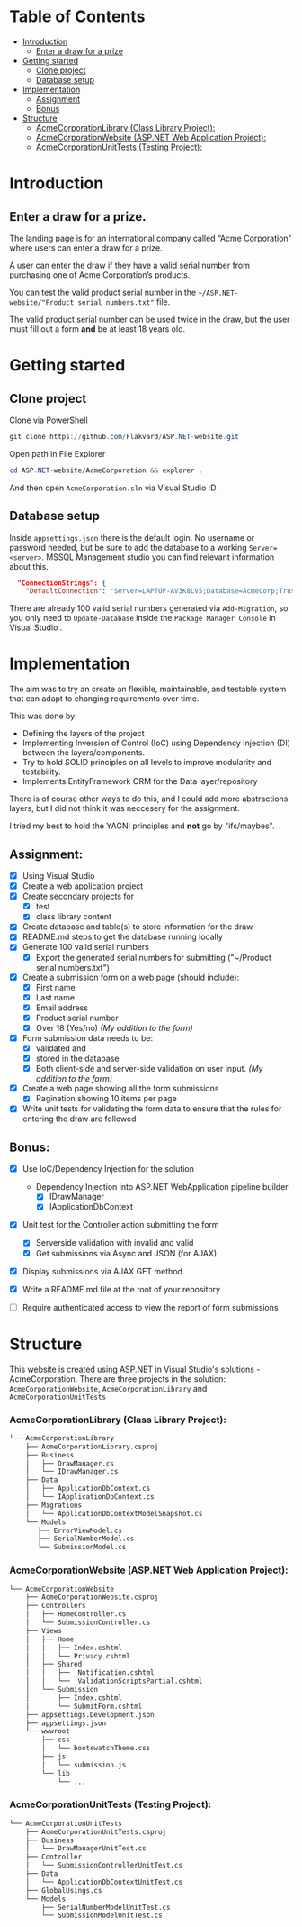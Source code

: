 ﻿# Table of Contents

- [Introduction](#Introduction)
    - [Enter a draw for a prize](##Enter-a-draw-for-a-prize.)
- [Getting started](#Getting-started)
    - [Clone project](##Clone-project)
    - [Database setup](##Database-setup)
- [Implementation](#Implementation)
    - [Assignment](##Assignment:)
    - [Bonus](##Bonus:)
- [Structure](#Structure)
    - [AcmeCorporationLibrary (Class Library Project):](###-AcmeCorporationLibrary-(Class-Library-Project):)
    - [AcmeCorporationWebsite (ASP.NET Web Application Project):](###AcmeCorporationWebsite-(ASP.NET-Web-Application-Project):)
    - [AcmeCorporationUnitTests (Testing Project):](###AcmeCorporationUnitTests-(Testing-Project):)


# Introduction
## Enter a draw for a prize.
The landing page is for an international company called “Acme Corporation” where users can enter a draw for a prize. 

A user can enter the draw if they have a valid serial number from purchasing one of Acme Corporation’s products.


You can test the valid product serial number in the `~/ASP.NET-website/"Product serial numbers.txt"` file.


The valid product serial number can be used twice in the draw, but the user must fill out a form **and** be at least 18 years old.



# Getting started 
## Clone project
Clone via PowerShell
```PowerShell
git clone https://github.com/Flakvard/ASP.NET-website.git
```
Open path in File Explorer
```PowerShell
cd ASP.NET-website/AcmeCorporation && explorer .
```
And then open `AcmeCorporation.sln` via Visual Studio :D
## Database setup
Inside `appsettings.json` there is the default login. No username or password needed, but be sure to add the database to a working `Server=<server>`. MSSQL Management studio you can find relevant information about this.
```json
  "ConnectionStrings": {
    "DefaultConnection": "Server=LAPTOP-AV3K8LV5;Database=AcmeCorp;Trusted_Connection=True;TrustServerCertificate=True;"
```
There are already 100 valid serial numbers generated via `Add-Migration`, so you only need to `Update-Database` inside the `Package Manager Console` in Visual Studio .

# Implementation
The aim was to try an create an flexible, maintainable, and testable system that can adapt to changing requirements over time. 

This was done by:
- Defining the layers of the project
- Implementing Inversion of Control (IoC) using Dependency Injection (DI) between the layers/components.
- Try to hold SOLID principles on all levels to improve modularity and testability.
- Implements EntityFramework ORM for the Data layer/repository

There is of course other ways to do this, and I could add more abstractions layers, but I did not think it was neccesery for the assignment.

I tried my best to hold the YAGNI principles and **not** go by "ifs/maybes".

## Assignment:
- [x] Using Visual Studio
- [x] Create a web application project
- [x] Create secondary projects for
	- [x] test 
	- [x] class library content
- [x] Create database and table(s) to store information for the draw
- [x] README.md steps to get the database running locally
- [x] Generate 100 valid serial numbers
    - [x] Export the generated serial numbers for submitting ("~/Product serial numbers.txt")
- [x] Create a submission form on a web page (should include):
	- [x] First name
	- [x] Last name
	- [x] Email address
	- [x] Product serial number
    - [x] Over 18 (Yes/no) *(My addition to the form)*
- [x] Form submission data needs to be:
	- [x] validated and 
	- [x] stored in the database
    - [x] Both client-side and server-side validation on user input. *(My addition to the form)*
- [x] Create a web page showing all the form submissions
	- [x] Pagination showing 10 items per page
- [x] Write unit tests for validating the form data to ensure that the rules for entering the draw are
followed

## Bonus:
- [x] Use IoC/Dependency Injection for the solution
	- Dependency Injection into ASP.NET WebApplication pipeline builder
	    - [x] IDrawManager
	    - [x] IApplicationDbContext
- [x] Unit test for the Controller action submitting the form
	- [x] Serverside validation with invalid and valid 
	- [x] Get submissions via Async and JSON (for AJAX)
- [x] Display submissions via AJAX GET method
- [x] Write a README.md file at the root of your repository
- [ ] Require authenticated access to view the report of form submissions



# Structure

This website is created using ASP.NET in Visual Studio's solutions - AcmeCorporation. 
There are three projects in the solution: `AcmeCorporationWebsite`, `AcmeCorporationLibrary` and `AcmeCorporationUnitTests`


### AcmeCorporationLibrary (Class Library Project):
```bash
└── AcmeCorporationLibrary
    ├── AcmeCorporationLibrary.csproj
    ├── Business
    │   ├── DrawManager.cs
    │   └── IDrawManager.cs
    ├── Data
    │   ├── ApplicationDbContext.cs
    │   └── IApplicationDbContext.cs
    ├── Migrations
    │   └── ApplicationDbContextModelSnapshot.cs
    └── Models
       ├── ErrorViewModel.cs
       ├── SerialNumberModel.cs
       └── SubmissionModel.cs
```

### AcmeCorporationWebsite (ASP.NET Web Application Project):
```bash
└── AcmeCorporationWebsite
    ├── AcmeCorporationWebsite.csproj
    ├── Controllers
    │   ├── HomeController.cs
    │   └── SubmissionController.cs
    ├── Views
    │   ├── Home
    │   │   ├── Index.cshtml
    │   │   └── Privacy.cshtml
    │   ├── Shared
    │   │   ├── _Notification.cshtml
    │   │   └── _ValidationScriptsPartial.cshtml
    │   └── Submission
    │       ├── Index.cshtml
    │       └── SubmitForm.cshtml
    ├── appsettings.Development.json
    ├── appsettings.json
    └── wwwroot
        ├── css
        │   └── bootswatchTheme.css
        ├── js
        │   └── submission.js
        └── lib
            └── ...

```

### AcmeCorporationUnitTests (Testing Project):
```bash
└── AcmeCorporationUnitTests
    ├── AcmeCorporationUnitTests.csproj
    ├── Business
    │   └── DrawManagerUnitTest.cs
    ├── Controller
    │   └── SubmissionControllerUnitTest.cs
    ├── Data
    │   └── ApplicationDbContextUnitTest.cs
    ├── GlobalUsings.cs
    └── Models
        ├── SerialNumberModelUnitTest.cs
        └── SubmissionModelUnitTest.cs
```
